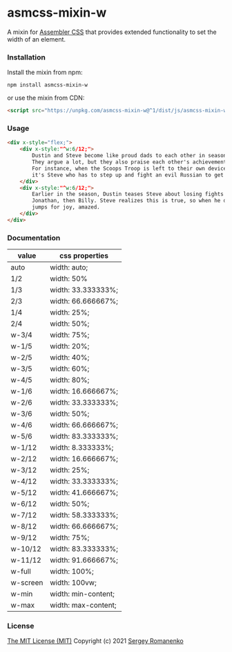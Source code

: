 # asmcss-mixin-w

A mixin for [Assembler CSS](https://github.com/asmcss/assembler) that provides extended functionality to set the width of an element.

### Installation

Install the mixin from npm:

```
npm install asmcss-mixin-w
```

or use the mixin from CDN:

```html
<script src="https://unpkg.com/asmcss-mixin-w@^1/dist/js/asmcss-mixin-w.min.js"></script>
```

### Usage

```html
<div x-style="flex;">
    <div x-style:"^w:6/12;">
        Dustin and Steve become like proud dads to each other in season 3. 
        They argue a lot, but they also praise each other's achievements. 
        For instance, when the Scoops Troop is left to their own devices, 
        it's Steve who has to step up and fight an evil Russian to get to where they need to go.
    </div>
    <div x-style:"^w:6/12;">
        Earlier in the season, Dustin teases Steve about losing fights all the time - first with
        Jonathan, then Billy. Steve realizes this is true, so when he defeats the Russian, Dustin
        jumps for joy, amazed.
    </div>
</div>
```

### Documentation

| value | css properties |
|---|---|
| auto | width: auto; |
| 1/2 | width: 50% |
| 1/3 | width: 33.333333%; |
| 2/3 | width: 66.666667%; |
| 1/4 | width: 25%; |
| 2/4 | width: 50%; |
| w-3/4	| width: 75%; |
| w-1/5	| width: 20%; |
| w-2/5	| width: 40%; |
| w-3/5	| width: 60%; |
| w-4/5	| width: 80%; |
| w-1/6	| width: 16.666667%; |
| w-2/6	| width: 33.333333%; |
| w-3/6	| width: 50%; |
| w-4/6	| width: 66.666667%; |
| w-5/6	| width: 83.333333%; |
| w-1/12 | width: 8.333333%; |
| w-2/12 | width: 16.666667%; |
| w-3/12 | width: 25%; |
| w-4/12 | width: 33.333333%; |
| w-5/12 | width: 41.666667%; |
| w-6/12 | width: 50%; |
| w-7/12 | width: 58.333333%; |
| w-8/12 | width: 66.666667%; |
| w-9/12 | width: 75%; |
| w-10/12 | width: 83.333333%; |
| w-11/12 | width: 91.666667%; |
| w-full | width: 100%; |
| w-screen | width: 100vw; |
| w-min | width: min-content; |
| w-max | width: max-content; |

### License
[The MIT License (MIT)](https://github.com/Awilum/asmcss-mixin-w/blob/master/LICENSE)
Copyright (c) 2021 [Sergey Romanenko](https://github.com/Awilum)

